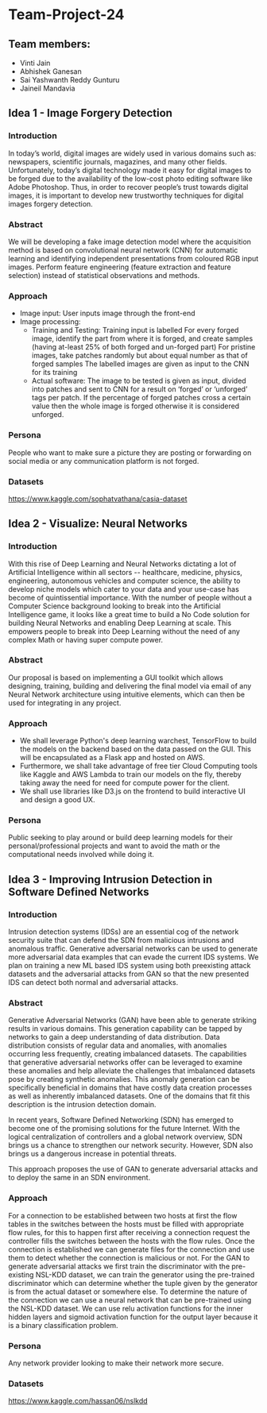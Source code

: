 # Team-Project-24

## Team members:
- Vinti Jain
- Abhishek Ganesan
- Sai Yashwanth Reddy Gunturu
- Jaineil Mandavia

## Idea 1 - Image Forgery Detection 

### Introduction

In today’s world, digital images are widely used in various domains such as: newspapers, scientific journals, magazines, and many other fields. Unfortunately, today’s digital technology made it easy for digital images to be forged due to the availability of the low-cost photo editing software like Adobe Photoshop. Thus, in order to recover people’s trust towards digital images, it is important to develop new trustworthy techniques for digital images forgery detection.

### Abstract

We will be developing a fake image detection model where the acquisition method is based on convolutional neural network (CNN) for automatic learning and identifying independent presentations from coloured RGB input images. Perform feature engineering (feature extraction and feature selection) instead of statistical observations and methods.

### Approach
- Image input: User inputs image through the front-end
- Image processing: 
  - Training and Testing:
        Training input is labelled
        For every forged image, identify the part from where it is forged, and create samples (having at-least 25% of both forged and un-forged part)
        For pristine images, take patches randomly but about equal number as that of forged samples
        The labelled images are given as input to the CNN for its training
  - Actual software:
The image to be tested is given as input, divided into patches and sent to CNN for a result on ‘forged’ or ‘unforged’ tags per patch.
If the percentage of forged patches cross a certain value then the whole image is forged otherwise it is considered unforged.

### Persona

People who want to make sure a picture they are posting or forwarding on social media or any communication platform is not forged.

### Datasets

https://www.kaggle.com/sophatvathana/casia-dataset

## Idea 2 - Visualize: Neural Networks

### Introduction

With this rise of Deep Learning and Neural Networks dictating a lot of Artificial Intelligence within all sectors -- healthcare, medicine, physics, engineering, autonomous vehicles and computer science, the ability to develop niche models which cater to your data and your use-case has become of quintissential importance. With the number of people without a Computer Science background looking to break into the Artificial Intelligence game, it looks like a great time to build a No Code solution for building Neural Networks and enabling Deep Learning at scale. This empowers people to break into Deep Learning without the need of any complex Math or having super compute power.

### Abstract

Our proposal is based on implementing a GUI toolkit which allows designing, training, building and delivering the final model via email of any Neural Network architecture using intuitive elements, which can then be used for integrating in any project. 

### Approach

- We shall leverage Python's deep learning warchest, TensorFlow to build the models on the backend based on the data passed on the GUI. This will be encapsulated as a Flask app and hosted on AWS. 
- Furthermore, we shall take advantage of free tier Cloud Computing tools like Kaggle and AWS Lambda to train our models on the fly, thereby taking away the need for need for compute power for the client.
- We shall use libraries like D3.js on the frontend to build interactive UI and design a good UX.

### Persona

Public seeking to play around or build deep learning models for their personal/professional projects and want to avoid the math or the computational needs involved while doing it.

## Idea 3 - Improving Intrusion Detection in Software Defined Networks

### Introduction

Intrusion detection systems (IDSs) are an essential cog of the network security suite that can defend the SDN from malicious intrusions and anomalous traffic. Generative adversarial networks can be used to generate more adversarial data examples that can evade the current IDS systems. We plan on training a new ML based IDS system using both preexisting attack datasets and the adversarial attacks from GAN so that the new presented IDS can detect both normal and adversarial attacks.

### Abstract

Generative Adversarial Networks (GAN) have been able to generate striking results in various domains. This generation capability can be tapped by networks to gain a deep understanding of data distribution. Data distribution consists of regular data and anomalies, with anomalies occurring less frequently, creating imbalanced datasets. The capabilities that generative adversarial networks offer can be leveraged to examine these anomalies and help alleviate the challenges that imbalanced datasets pose by creating synthetic anomalies. This anomaly generation can be specifically beneficial in domains that have costly data creation processes as well as inherently imbalanced datasets. One of the domains that fit this description is the intrusion detection domain.

In recent years, Software Defined Networking (SDN) has emerged to become one of the promising solutions for the future Internet. With the logical centralization of controllers and a global network overview, SDN brings us a chance to strengthen our network security. However, SDN also brings us a dangerous increase in potential threats.

This approach proposes the use of GAN to generate adversarial attacks and to deploy the same in an SDN environment.

### Approach

For a connection to be established between two hosts at first the flow tables in the switches between the hosts must be filled with appropriate flow rules, for this to happen first after receiving a connection request the controller fills the switches between the hosts with the flow rules. Once the connection is established we can generate files for the connection and use them to detect whether the connection is malicious or not.
For the GAN to generate adversarial attacks we first train the discriminator with the pre-existing NSL-KDD dataset, we can train the generator using the pre-trained discriminator which can determine whether the tuple given by the generator is from the actual dataset or somewhere else. To determine the nature of the connection we can use a neural network that can be pre-trained using the NSL-KDD dataset. We can use relu activation functions for the inner hidden layers and sigmoid activation function for the output layer because it is a binary classification problem.

### Persona

Any network provider looking to make their network more secure.

### Datasets

https://www.kaggle.com/hassan06/nslkdd
